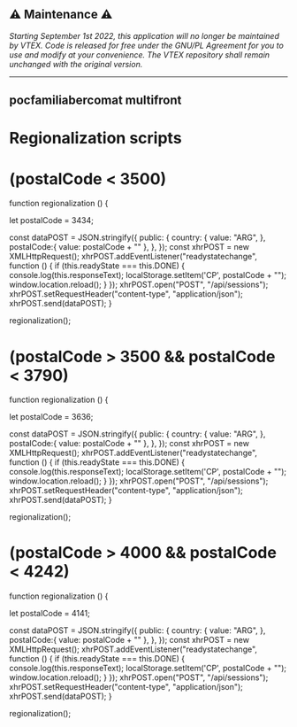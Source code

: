 ##  ⚠️ Maintenance ⚠️
*Starting September 1st 2022, this application will no longer be maintained by VTEX. Code is released for free under the GNU/PL Agreement for you to use and modify at your convenience. The VTEX repository shall remain unchanged with the original version.*

---

## pocfamiliabercomat multifront

# Regionalization scripts

# (postalCode < 3500)

function regionalization () {

let postalCode = 3434;

const dataPOST = JSON.stringify({
    public: {
        country: {
        value: "ARG",
        },
        postalCode:{
            value: postalCode + ""
        },
    },
    });
    const xhrPOST = new XMLHttpRequest();
    xhrPOST.addEventListener("readystatechange", function () {
    if (this.readyState === this.DONE) {
        console.log(this.responseText);
        localStorage.setItem('CP', postalCode + "");
    	window.location.reload();
    }
    });
    xhrPOST.open("POST", "/api/sessions");
    xhrPOST.setRequestHeader("content-type", "application/json");
    xhrPOST.send(dataPOST);
}

regionalization();


# (postalCode > 3500 && postalCode < 3790)

function regionalization () {

let postalCode = 3636;

const dataPOST = JSON.stringify({
    public: {
        country: {
        value: "ARG",
        },
        postalCode:{
            value: postalCode + ""
        },
    },
    });
    const xhrPOST = new XMLHttpRequest();
    xhrPOST.addEventListener("readystatechange", function () {
    if (this.readyState === this.DONE) {
        console.log(this.responseText);
        localStorage.setItem('CP', postalCode + "");
    	window.location.reload();
    }
    });
    xhrPOST.open("POST", "/api/sessions");
    xhrPOST.setRequestHeader("content-type", "application/json");
    xhrPOST.send(dataPOST);
}

regionalization();

# (postalCode > 4000 && postalCode < 4242)

function regionalization () {

let postalCode = 4141;

const dataPOST = JSON.stringify({
    public: {
        country: {
        value: "ARG",
        },
        postalCode:{
            value: postalCode + ""
        },
    },
    });
    const xhrPOST = new XMLHttpRequest();
    xhrPOST.addEventListener("readystatechange", function () {
    if (this.readyState === this.DONE) {
        console.log(this.responseText);
        localStorage.setItem('CP', postalCode + "");
    	window.location.reload();
    }
    });
    xhrPOST.open("POST", "/api/sessions");
    xhrPOST.setRequestHeader("content-type", "application/json");
    xhrPOST.send(dataPOST);
}

regionalization();
